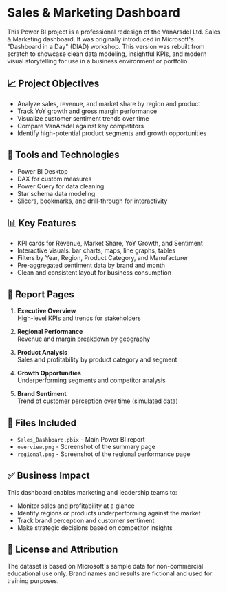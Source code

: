 # Sales & Marketing Dashboard

This Power BI project is a professional redesign of the VanArsdel Ltd. Sales & Marketing dashboard. It was originally introduced in Microsoft's "Dashboard in a Day" (DIAD) workshop. This version was rebuilt from scratch to showcase clean data modeling, insightful KPIs, and modern visual storytelling for use in a business environment or portfolio.

## 📈 Project Objectives

- Analyze sales, revenue, and market share by region and product
- Track YoY growth and gross margin performance
- Visualize customer sentiment trends over time
- Compare VanArsdel against key competitors
- Identify high-potential product segments and growth opportunities

## 🔧 Tools and Technologies

- Power BI Desktop
- DAX for custom measures
- Power Query for data cleaning
- Star schema data modeling
- Slicers, bookmarks, and drill-through for interactivity

## 📊 Key Features

- KPI cards for Revenue, Market Share, YoY Growth, and Sentiment
- Interactive visuals: bar charts, maps, line graphs, tables
- Filters by Year, Region, Product Category, and Manufacturer
- Pre-aggregated sentiment data by brand and month
- Clean and consistent layout for business consumption

## 📁 Report Pages

1. **Executive Overview**  
   High-level KPIs and trends for stakeholders

2. **Regional Performance**  
   Revenue and margin breakdown by geography

3. **Product Analysis**  
   Sales and profitability by product category and segment

4. **Growth Opportunities**  
   Underperforming segments and competitor analysis

5. **Brand Sentiment**  
   Trend of customer perception over time (simulated data)

## 📂 Files Included

- `Sales_Dashboard.pbix` - Main Power BI report
- `overview.png` - Screenshot of the summary page
- `regional.png` - Screenshot of the regional performance page


## ✅ Business Impact

This dashboard enables marketing and leadership teams to:

- Monitor sales and profitability at a glance  
- Identify regions or products underperforming against the market  
- Track brand perception and customer sentiment  
- Make strategic decisions based on competitor insights

## 📎 License and Attribution

The dataset is based on Microsoft's sample data for non-commercial educational use only. Brand names and results are fictional and used for training purposes.

